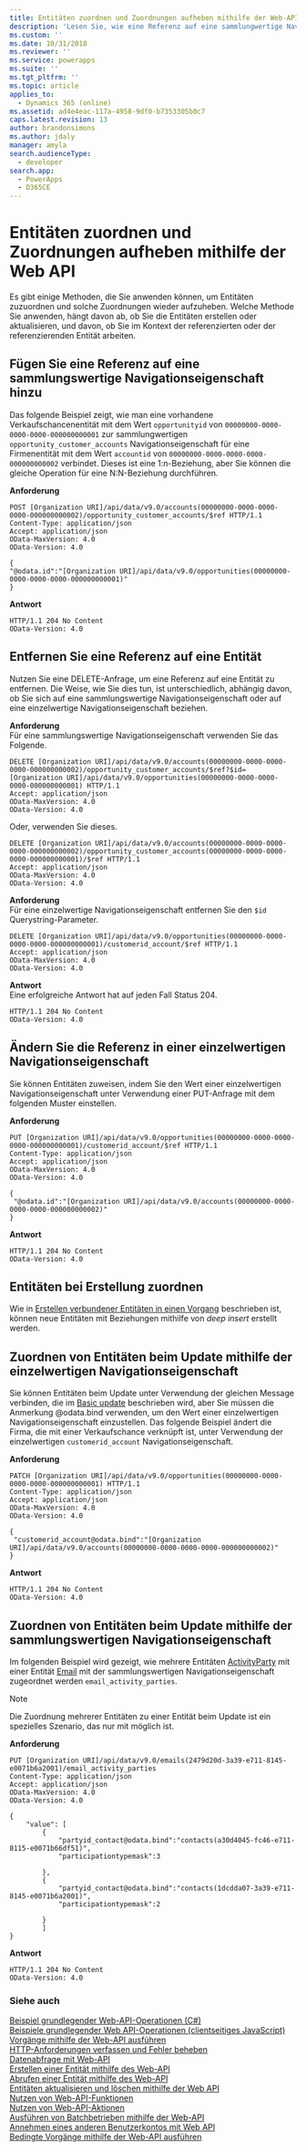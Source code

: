 ```yaml
---
title: Entitäten zuordnen und Zuordnungen aufheben mithilfe der Web-API (Common Data Service) | Microsoft Docs
description: 'Lesen Sie, wie eine Referenz auf eine sammlungwertige Navigationseigenschaft hinzuzufügen, eine Referenz zu entfernen und eine vorhandene Referenz mithilfe der Web-API zu ändern.'
ms.custom: ''
ms.date: 10/31/2018
ms.reviewer: ''
ms.service: powerapps
ms.suite: ''
ms.tgt_pltfrm: ''
ms.topic: article
applies_to:
  - Dynamics 365 (online)
ms.assetid: ad4e4eac-117a-4958-9df0-b7353305b0c7
caps.latest.revision: 13
author: brandonsimons
ms.author: jdaly
manager: amyla
search.audienceType:
  - developer
search.app:
  - PowerApps
  - D365CE
---
```

# <a name="associate-and-disassociate-entities-using-the-web-api"></a>Entitäten zuordnen und Zuordnungen aufheben mithilfe der Web API

Es gibt einige Methoden, die Sie anwenden können, um Entitäten zuzuordnen und solche Zuordnungen wieder aufzuheben. Welche Methode Sie anwenden, hängt davon ab, ob Sie die Entitäten erstellen oder aktualisieren, und davon, ob Sie im Kontext der referenzierten oder der referenzierenden Entität arbeiten.  

<a name="bkmk_Addareferencetoacollection"></a>

## <a name="add-a-reference-to-a-collection-valued-navigation-property"></a>Fügen Sie eine Referenz auf eine sammlungswertige Navigationseigenschaft hinzu

 Das folgende Beispiel zeigt, wie man eine vorhandene Verkaufschancenentität mit dem Wert `opportunityid` von `00000000-0000-0000-0000-000000000001` zur sammlungwertigen `opportunity_customer_accounts` Navigationseigenschaft für eine Firmenentität mit dem Wert `accountid` von `00000000-0000-0000-0000-000000000002` verbindet. Dieses ist eine 1:n-Beziehung, aber Sie können die gleiche Operation für eine N:N-Beziehung durchführen.  
  
**Anforderung**  
```http  
POST [Organization URI]/api/data/v9.0/accounts(00000000-0000-0000-0000-000000000002)/opportunity_customer_accounts/$ref HTTP/1.1   
Content-Type: application/json   
Accept: application/json   
OData-MaxVersion: 4.0   
OData-Version: 4.0  
  
{  
"@odata.id":"[Organization URI]/api/data/v9.0/opportunities(00000000-0000-0000-0000-000000000001)"  
}  
```  
  
**Antwort**  
```http 
HTTP/1.1 204 No Content  
OData-Version: 4.0  
```  
  
<a name="bkmk_Removeareferencetoanentity"></a>

## <a name="remove-a-reference-to-an-entity"></a>Entfernen Sie eine Referenz auf eine Entität

 Nutzen Sie eine DELETE-Anfrage, um eine Referenz auf eine Entität zu entfernen. Die Weise, wie Sie dies tun, ist unterschiedlich, abhängig davon, ob Sie sich auf eine sammlungswertige Navigationseigenschaft oder auf eine einzelwertige Navigationseigenschaft beziehen.  
  
 **Anforderung**  
 Für eine sammlungswertige Navigationseigenschaft verwenden Sie das Folgende.  
  
```http  
DELETE [Organization URI]/api/data/v9.0/accounts(00000000-0000-0000-0000-000000000002)/opportunity_customer_accounts/$ref?$id=[Organization URI]/api/data/v9.0/opportunities(00000000-0000-0000-0000-000000000001) HTTP/1.1  
Accept: application/json  
OData-MaxVersion: 4.0  
OData-Version: 4.0  
```  
  
 Oder, verwenden Sie dieses.  
  
```http 
DELETE [Organization URI]/api/data/v9.0/accounts(00000000-0000-0000-0000-000000000002)/opportunity_customer_accounts(00000000-0000-0000-0000-000000000001)/$ref HTTP/1.1  
Accept: application/json  
OData-MaxVersion: 4.0  
OData-Version: 4.0  
```  
  
 **Anforderung**  
 Für eine einzelwertige Navigationseigenschaft entfernen Sie den `$id` Querystring-Parameter.  
  
```http 
DELETE [Organization URI]/api/data/v9.0/opportunities(00000000-0000-0000-0000-000000000001)/customerid_account/$ref HTTP/1.1  
Accept: application/json  
OData-MaxVersion: 4.0  
OData-Version: 4.0  
```  
  
 **Antwort**  
 Eine erfolgreiche Antwort hat auf jeden Fall Status 204.  
  
```http 
HTTP/1.1 204 No Content  
OData-Version: 4.0  
```  
  
<a name="bkmk_Changethereferenceinasingle"></a>
 
## <a name="change-the-reference-in-a-single-valued-navigation-property"></a>Ändern Sie die Referenz in einer einzelwertigen Navigationseigenschaft

 Sie können Entitäten zuweisen, indem Sie den Wert einer einzelwertigen Navigationseigenschaft unter Verwendung einer PUT-Anfrage mit dem folgenden Muster einstellen.  
  
 **Anforderung**

```http 
PUT [Organization URI]/api/data/v9.0/opportunities(00000000-0000-0000-0000-000000000001)/customerid_account/$ref HTTP/1.1  
Content-Type: application/json  
Accept: application/json  
OData-MaxVersion: 4.0  
OData-Version: 4.0  
  
{  
 "@odata.id":"[Organization URI]/api/data/v9.0/accounts(00000000-0000-0000-0000-000000000002)"  
}  
```  
  
 **Antwort**  

```http 
HTTP/1.1 204 No Content  
OData-Version: 4.0  
```  
  
<a name="bkmk_Associateentitiesoncreate"></a>

## <a name="associate-entities-on-create"></a>Entitäten bei Erstellung zuordnen

 Wie in [Erstellen verbundener Entitäten in einen Vorgang](create-entity-web-api.md#bkmk_CreateRelated) beschrieben ist, können neue Entitäten mit Beziehungen mithilfe von *deep insert* erstellt werden.  
  
<a name="bkmk_Associateentitiesonupdate"></a>

## <a name="associate-entities-on-update-using-single-valued-navigation-property"></a>Zuordnen von Entitäten beim Update mithilfe der einzelwertigen Navigationseigenschaft

 Sie können Entitäten beim Update unter Verwendung der gleichen Message verbinden, die im [Basic update](update-delete-entities-using-web-api.md#bkmk_update) beschrieben wird, aber Sie müssen die Anmerkung @odata.bind verwenden, um den Wert einer einzelwertigen Navigationseigenschaft einzustellen. Das folgende Beispiel ändert die Firma, die mit einer Verkaufschance verknüpft ist, unter Verwendung der einzelwertigen `customerid_account` Navigationseigenschaft.  
  
 **Anforderung**

```http 
PATCH [Organization URI]/api/data/v9.0/opportunities(00000000-0000-0000-0000-000000000001) HTTP/1.1  
Content-Type: application/json  
Accept: application/json  
OData-MaxVersion: 4.0  
OData-Version: 4.0  
  
{  
 "customerid_account@odata.bind":"[Organization URI]/api/data/v9.0/accounts(00000000-0000-0000-0000-000000000002)"  
}  
```  
  
 **Antwort**  

```http 
HTTP/1.1 204 No Content  
OData-Version: 4.0  
```  
<a name="bkmk_Associateentitiesonupdate_multi"></a>

## <a name="associate-entities-on-update-using-collection-valued-navigation-property"></a>Zuordnen von Entitäten beim Update mithilfe der sammlungswertigen Navigationseigenschaft

Im folgenden Beispiel wird gezeigt, wie mehrere Entitäten [ActivityParty](../reference/entities/activityparty.md) mit einer Entität [Email](../reference/entities/email.md) mit der sammlungswertigen Navigationseigenschaft zugeordnet werden `email_activity_parties`.

> [!NOTE]
> Die Zuordnung mehrerer Entitäten zu einer Entität beim Update ist ein spezielles Szenario, das nur mit <xref href="Microsoft.Dynamics.CRM.activityparty?text=activityparty EntityType" /> möglich ist.

**Anforderung**

```HTTP
PUT [Organization URI]/api/data/v9.0/emails(2479d20d-3a39-e711-8145-e0071b6a2001)/email_activity_parties
Content-Type: application/json  
Accept: application/json  
OData-MaxVersion: 4.0  
OData-Version: 4.0

{
    "value": [
        {
            "partyid_contact@odata.bind":"contacts(a30d4045-fc46-e711-8115-e0071b66df51)",
            "participationtypemask":3
            
        },
        {
            "partyid_contact@odata.bind":"contacts(1dcdda07-3a39-e711-8145-e0071b6a2001)",
            "participationtypemask":2
            
        }
        ]
}
```

**Antwort**

```HTTP
HTTP/1.1 204 No Content  
OData-Version: 4.0 
```

### <a name="see-also"></a>Siehe auch

 [Beispiel grundlegender Web-API-Operationen (C#)](samples/basic-operations-csharp.md)   
 [Beispiele grundlegender Web API-Operationen (clientseitiges JavaScript)](samples/basic-operations-client-side-javascript.md)   
 [Vorgänge mithilfe der Web-API ausführen](perform-operations-web-api.md)   
 [HTTP-Anforderungen verfassen und Fehler beheben](compose-http-requests-handle-errors.md)   
 [Datenabfrage mit Web-API](query-data-web-api.md)   
 [Erstellen einer Entität mithilfe des Web-API](create-entity-web-api.md)   
 [Abrufen einer Entität mithilfe des Web-API](retrieve-entity-using-web-api.md)   
 [Entitäten aktualisieren und löschen mithilfe der Web API](update-delete-entities-using-web-api.md)   
 [Nutzen von Web-API-Funktionen](use-web-api-functions.md)   
 [Nutzen von Web-API-Aktionen](use-web-api-actions.md)   
 [Ausführen von Batchbetrieben mithilfe der Web-API](execute-batch-operations-using-web-api.md)   
 [Annehmen eines anderen Benutzerkontos mit Web API](impersonate-another-user-web-api.md)   
 [Bedingte Vorgänge mithilfe der Web-API ausführen](perform-conditional-operations-using-web-api.md)
